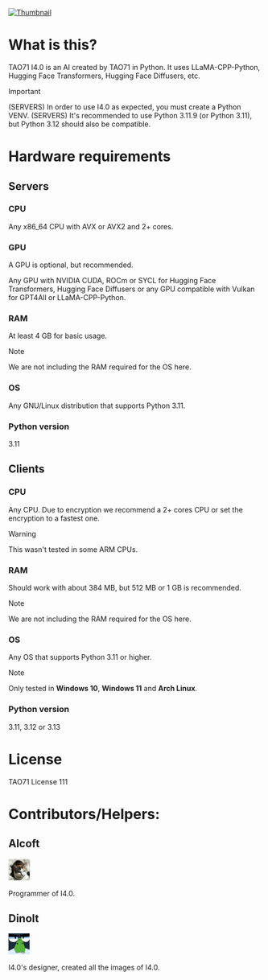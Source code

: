 [![Thumbnail](https://github.com/TAO71-AI/I4.0/blob/main/Assets/Thumbnails/v15.0.0.png?raw=true)](https://github.com/TAO71-AI/I4.0/releases/tag/v15.0.0)

# What is this?
TAO71 I4.0 is an AI created by TAO71 in Python. It uses LLaMA-CPP-Python, Hugging Face Transformers, Hugging Face Diffusers, etc.

> [!IMPORTANT]
> (SERVERS) In order to use I4.0 as expected, you must create a Python VENV.
> (SERVERS) It's recommended to use Python 3.11.9 (or Python 3.11), but Python 3.12 should also be compatible.

# Hardware requirements
## Servers
### CPU
Any x86_64 CPU with AVX or AVX2 and 2+ cores.

### GPU
A GPU is optional, but recommended.

Any GPU with NVIDIA CUDA, ROCm or SYCL for Hugging Face Transformers, Hugging Face Diffusers or any GPU compatible with Vulkan for GPT4All or LLaMA-CPP-Python.

### RAM
At least 4 GB for basic usage.

> [!NOTE]
> We are not including the RAM required for the OS here.

### OS
Any GNU/Linux distribution that supports Python 3.11.

### Python version
3.11

## Clients
### CPU
Any CPU. Due to encryption we recommend a 2+ cores CPU or set the encryption to a fastest one.

> [!WARNING]
> This wasn't tested in some ARM CPUs.

### RAM
Should work with about 384 MB, but 512 MB or 1 GB is recommended.

> [!NOTE]
> We are not including the RAM required for the OS here.

### OS
Any OS that supports Python 3.11 or higher.

> [!NOTE]
> Only tested in **Windows 10**, **Windows 11** and **Arch Linux**.

### Python version
3.11, 3.12 or 3.13

# License
TAO71 License 111

# Contributors/Helpers:
## Alcoft
[![AlcoftTAO](https://github.com/TAO71-AI/I4.0/blob/main/Assets/Contributors_Helpers/AlcoftTAO.jpeg?raw=true)](https://github.com/alcoftTAO)

Programmer of I4.0.

## Dinolt
[![DINOLT](https://github.com/TAO71-AI/I4.0/blob/main/Assets/Contributors_Helpers/DINOLT.jpg?raw=true)](https://www.youtube.com/@DinLadyCartoon)

I4.0's designer, created all the images of I4.0.